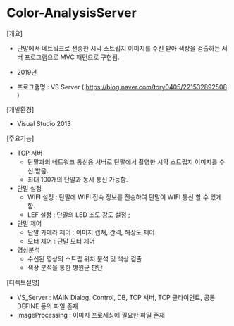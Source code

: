 # Color-AnalysisServer

[개요]
- 단말에서 네트워크로 전송한 시약 스트립지 이미지를 수신 받아 색상을 검출하는 서버 프로그램으로 MVC 패턴으로 구현됨.
- 2019년 

- 프로그램명 : VS Server ( https://blog.naver.com/tory0405/221532892508 )

[개발환경]
- Visual Studio 2013

[주요기능]
- TCP 서버
  - 단말과의 네트워크 통신용 서버로 단말에서 촬영한 시약 스트립지 이미지를 수신 받음.  
  - 최대 100개의 단말과 동시 통신 가능함. 
- 단말 설정
  - WIFI 설정 : 단말에 WIFI 접속 정보를 전송하여 단말이 WIFI 통신 할 수 있게 함. 
  - LEF 설정  : 단말의 LED 조도 강도 설정 ;
- 단말 제어
  - 단말 카메라 제어 : 이미지 캡쳐, 간격, 해상도 제어
  - 모터 제어        : 단말 모터 제어
- 영상분석
  - 수신된 영상의 스트립 위치 분석 및 색상 검출
  - 색상 분석을 통한 병원균 판단 

[디렉토설명]
- VS_Server        : MAIN Dialog, Control, DB, TCP 서버, TCP 클라이언트, 공통 DEFINE 등의 파일 존재 
- ImageProcessing : 이미지 프로세싱에 필요한 파일 존재 
